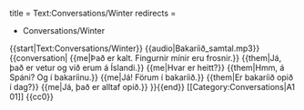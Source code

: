 title = Text:Conversations/Winter
redirects =
-  Conversations/Winter
>>>>

{{start|Text:Conversations/Winter}}
{{audio|Bakaríið_samtal.mp3}}
{{conversation|
{{me|Það er kalt. Fingurnir mínir eru frosnir.}}
{{them|Já, það er vetur og við erum á Íslandi.}}
{{me|Hvar er heitt?}}
{{them|Hmm, á Spáni? Og í bakaríinu.}}
{{me|Já! Förum í bakaríið.}}
{{them|Er bakaríið opið í dag?}}
{{me|Já, það er alltaf opið.}}
}}{{end}}<noinclude>
[[Category:Conversations|A1 01]]
</noinclude>
<noinclude>{{cc0}}</noinclude>